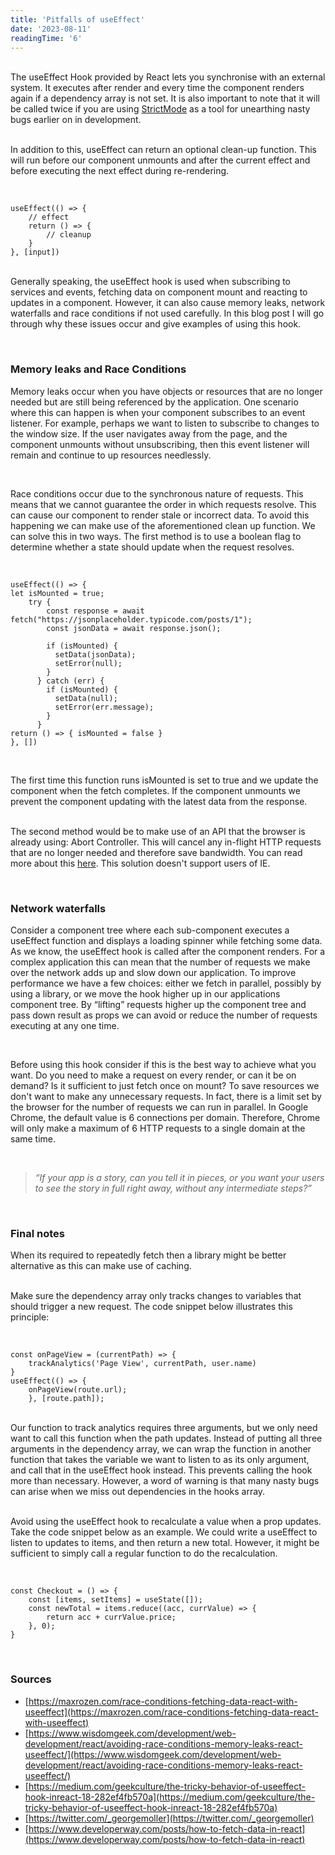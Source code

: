 ```yaml
---
title: 'Pitfalls of useEffect'
date: '2023-08-11'
readingTime: '6'
---
```



&nbsp;  
The useEffect Hook provided by React lets you synchronise with an external system. It executes after render and every time the component renders again if a dependency array is not set. It is also important to note that it will be called twice if you are using [StrictMode](https://react.dev/reference/react/StrictMode) as a tool for unearthing nasty bugs earlier on in development. 

&nbsp;  
In addition to this, useEffect can return an optional clean-up function. This will run before our component unmounts and after the current effect and before executing the next effect during re-rendering. 

&nbsp;  
```
useEffect(() => {
	// effect
	return () => {
		// cleanup 
	}
}, [input])
```

&nbsp;  
Generally speaking, the useEffect hook is used when subscribing to services and events, fetching data on component mount and reacting to updates in a component. However, it can also cause memory leaks, network waterfalls and race conditions if not used carefully. In this blog post I will go through why these issues occur and give examples of using this hook.

&nbsp;  
### **Memory leaks and Race Conditions**
Memory leaks occur when you have objects or resources that are no longer needed but are still being referenced by the application. 
One scenario where this can happen is when your component subscribes to an event listener. For example, perhaps we want to listen to subscribe to changes to the window size. If the user navigates away from the page, and the component unmounts without unsubscribing, then this event listener will remain and continue to up resources needlessly.

&nbsp;  

Race conditions occur due to the synchronous nature of requests. This means that we cannot guarantee the order in which requests resolve. This can cause our component to render stale or incorrect data. To avoid this happening we can make use of the aforementioned clean up function.
We can solve this in two ways. The first method is to use a boolean flag to determine whether a state should update when the request resolves.  

&nbsp;  
```
useEffect(() => {
let isMounted = true;
	try {
        const response = await fetch("https://jsonplaceholder.typicode.com/posts/1");
        const jsonData = await response.json();

        if (isMounted) {
          setData(jsonData);
          setError(null);
        }
      } catch (err) {
        if (isMounted) {
          setData(null);
          setError(err.message);
        }
      }
return () => { isMounted = false }
}, [])
```  
&nbsp;  

The first time this function runs isMounted is set to true and we update the component when the fetch completes. If the component unmounts we prevent the component updating with the latest data from the response. 

&nbsp;  
The second method would be to make use of an API that the browser is already using: Abort Controller. This will cancel any in-flight HTTP requests that are no longer needed and therefore save bandwidth. You can read more about this [here](https://maxrozen.com/race-conditions-fetching-data-react-with-useeffect). This solution doesn't support users of IE.

&nbsp;  
### **Network waterfalls**
Consider a component tree where each sub-component executes a useEffect function and displays a loading spinner while fetching some data. As we know, the useEffect hook is called after the component renders. For a complex application this can mean that the number of requests we make over the network adds up and slow down our application. To improve performance we have a few choices: either we fetch in parallel, possibly by using a library, or we move the hook higher up in our applications component tree. By “lifting” requests higher up the component tree and pass down result as props we can avoid or reduce the number of requests executing at any one time.

&nbsp;  

Before using this hook consider if this is the best way to achieve what you want. Do you need to make a request on every render, or can it be on demand? Is it sufficient to just fetch once on mount? To save resources we don't want to make any unnecessary requests. In fact, there is a limit set by the browser for the number of requests we can run in parallel. In Google Chrome, the default value is 6 connections per domain. Therefore, Chrome will only make a maximum of 6 HTTP requests to a single domain at the same time.

&nbsp;  

>	*“If your app is a story, can you tell it in pieces, or you want your users to see the story in full right away, without any intermediate steps?”*

&nbsp;  
### **Final notes**
When its required to repeatedly fetch then a library might be better alternative as this can make use of caching. 

&nbsp;  
Make sure the dependency array only tracks changes to variables that should trigger a new request. The code snippet below illustrates this principle: 

&nbsp;  
```
const onPageView = (currentPath) => {
	trackAnalytics('Page View', currentPath, user.name)
}
useEffect(() => {
	onPageView(route.url);
	}, [route.path]);
```

&nbsp;  
Our function to track analytics requires three arguments, but we only need want to call this function when the path updates. Instead of putting all three arguments in the dependency array, we can wrap the function in another function that takes the variable we want to listen to as its only argument, and call that in the useEffect hook instead. 
This prevents calling the hook more than necessary. However, a word of warning is that many nasty bugs can arise when we miss out dependencies in the hooks array.

&nbsp;  
Avoid using the useEffect hook to recalculate a value when a prop updates. Take the code snippet below as an example. We could write a useEffect to listen to updates to items, and then return a new total. However, it might be sufficient to simply call a regular function to do the recalculation. 

&nbsp;  
```
const Checkout = () => {
	const [items, setItems] = useState([]);
	const newTotal = items.reduce((acc, currValue) => {
		return acc + currValue.price;
	}, 0);
}
```


&nbsp;  
<!-- how to make these open in a new tab? -->
### **Sources**

- [https://maxrozen.com/race-conditions-fetching-data-react-with-useeffect](https://maxrozen.com/race-conditions-fetching-data-react-with-useeffect)
- [https://www.wisdomgeek.com/development/web-development/react/avoiding-race-conditions-memory-leaks-react-useeffect/](https://www.wisdomgeek.com/development/web-development/react/avoiding-race-conditions-memory-leaks-react-useeffect/)
- [https://medium.com/geekculture/the-tricky-behavior-of-useeffect-hook-inreact-18-282ef4fb570a](https://medium.com/geekculture/the-tricky-behavior-of-useeffect-hook-inreact-18-282ef4fb570a)
- [https://twitter.com/_georgemoller](https://twitter.com/_georgemoller)
- [https://www.developerway.com/posts/how-to-fetch-data-in-react](https://www.developerway.com/posts/how-to-fetch-data-in-react)
